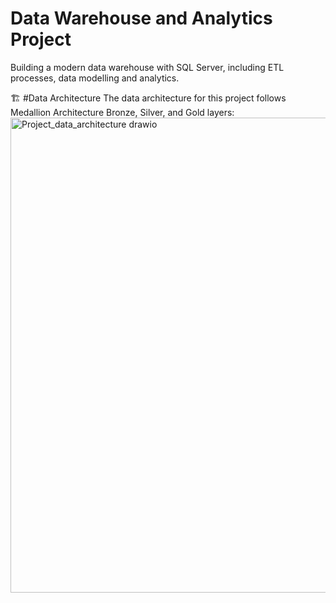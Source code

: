 # Data Warehouse and Analytics Project
Building a modern data warehouse with SQL Server, including ETL processes, data modelling and analytics.

🏗️ #Data Architecture
The data architecture for this project follows Medallion Architecture Bronze, Silver, and Gold layers:
<img width="839" height="760" alt="Project_data_architecture drawio" src="https://github.com/user-attachments/assets/4e0859a6-5ab5-4a10-bfab-383cd444b221" />
